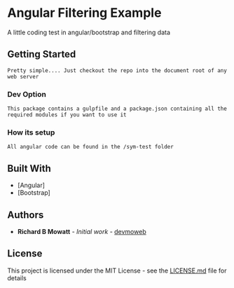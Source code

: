# Angular Filtering Example

A little coding test in angular/bootstrap and filtering data

## Getting Started
```
Pretty simple.... Just checkout the repo into the document root of any web server
```
### Dev Option

```
This package contains a gulpfile and a package.json containing all the required modules if you want to use it
```

### How its setup



```
All angular code can be found in the /sym-test folder
```

## Built With

* [Angular]
* [Bootstrap]

## Authors

* **Richard B Mowatt** - *Initial work* - [devmoweb](https://devmoweb.com)

## License

This project is licensed under the MIT License - see the [LICENSE.md](LICENSE.md) file for details

